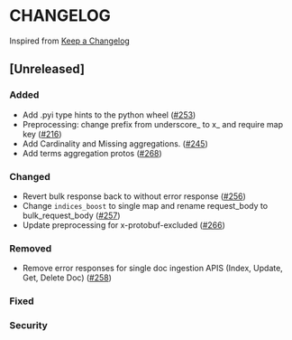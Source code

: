 # CHANGELOG

Inspired from [Keep a Changelog](https://keepachangelog.com/en/1.0.0/)

## [Unreleased]
### Added
- Add .pyi type hints to the python wheel ([#253](https://github.com/opensearch-project/opensearch-protobufs/pull/253))
- Preprocessing: change prefix from underscore_ to x_ and require map key ([#216](https://github.com/opensearch-project/opensearch-protobufs/pull/216))
- Add Cardinality and Missing aggregations. ([#245](https://github.com/opensearch-project/opensearch-protobufs/pull/245))
- Add terms aggregation protos  ([#268](https://github.com/opensearch-project/opensearch-protobufs/pull/268))

### Changed
- Revert bulk response back to without error response ([#256](https://github.com/opensearch-project/opensearch-protobufs/pull/256))
- Change `indices_boost` to single map and rename request_body to bulk_request_body ([#257](https://github.com/opensearch-project/opensearch-protobufs/pull/257))
- Update preprocessing for x-protobuf-excluded ([#266](https://github.com/opensearch-project/opensearch-protobufs/pull/266))

### Removed
- Remove error responses for single doc ingestion APIS (Index, Update, Get, Delete Doc) ([#258](https://github.com/opensearch-project/opensearch-protobufs/pull/258))

### Fixed

### Security
